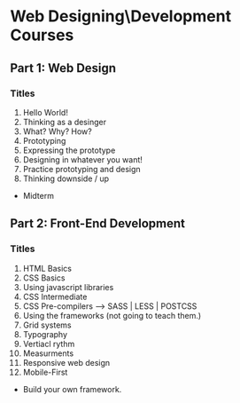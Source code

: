 # Web Designing\Development Courses

## Part 1: Web Design

### Titles

1. Hello World!
2. Thinking as a desinger
3. What? Why? How?
4. Prototyping
5. Expressing the prototype
6. Designing in whatever you want!
7. Practice prototyping and design
8. Thinking downside / up



- Midterm 



## Part 2: Front-End Development

### Titles 

1. HTML Basics
2. CSS Basics
3. Using javascript libraries
4. CSS Intermediate
5. CSS Pre-compilers —> SASS | LESS | POSTCSS
6. Using the frameworks (not going to teach them.)
7. Grid systems
8. Typography
9. Vertiacl rythm
10. Measurments
11. Responsive web design
12. Mobile-First



- Build your own framework.

